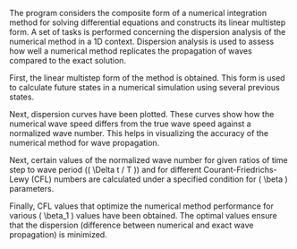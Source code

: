 The program considers the composite form of a numerical integration method for solving differential equations and constructs its linear multistep form. A set of tasks is performed concerning the dispersion analysis of the numerical method in a 1D context. Dispersion analysis is used to assess how well a numerical method replicates the propagation of waves compared to the exact solution.

First, the linear multistep form of the method is obtained. This form is used to calculate future states in a numerical simulation using several previous states.

Next, dispersion curves have been plotted. These curves show how the numerical wave speed differs from the true wave speed against a normalized wave number. This helps in visualizing the accuracy of the numerical method for wave propagation.

Next, certain values of the normalized wave number for given ratios of time step to wave period (\( \Delta t / T \)) and for different Courant-Friedrichs-Lewy (CFL) numbers are calculated under a specified condition for \( \beta \) parameters.

Finally, CFL values that optimize the numerical method performance for various \( \beta_1 \) values have been obtained. The optimal values ensure that the dispersion (difference between numerical and exact wave propagation) is minimized.
